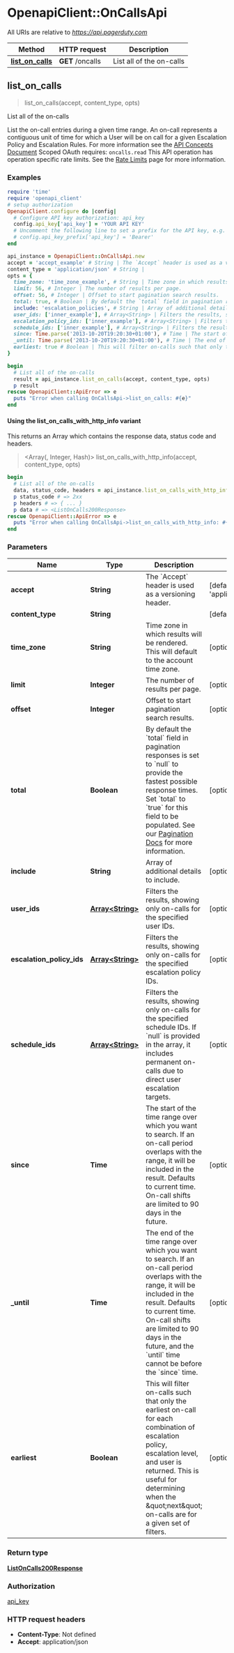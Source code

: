 # OpenapiClient::OnCallsApi

All URIs are relative to *https://api.pagerduty.com*

| Method | HTTP request | Description |
| ------ | ------------ | ----------- |
| [**list_on_calls**](OnCallsApi.md#list_on_calls) | **GET** /oncalls | List all of the on-calls |


## list_on_calls

> <ListOnCalls200Response> list_on_calls(accept, content_type, opts)

List all of the on-calls

List the on-call entries during a given time range.  An on-call represents a contiguous unit of time for which a User will be on call for a given Escalation Policy and Escalation Rules.  For more information see the [API Concepts Document](../../api-reference/ZG9jOjI3NDc5Nzc-api-concepts#on-calls)  Scoped OAuth requires: `oncalls.read`  This API operation has operation specific rate limits. See the [Rate Limits](https://developer.pagerduty.com/docs/72d3b724589e3-rest-api-rate-limits) page for more information. 

### Examples

```ruby
require 'time'
require 'openapi_client'
# setup authorization
OpenapiClient.configure do |config|
  # Configure API key authorization: api_key
  config.api_key['api_key'] = 'YOUR API KEY'
  # Uncomment the following line to set a prefix for the API key, e.g. 'Bearer' (defaults to nil)
  # config.api_key_prefix['api_key'] = 'Bearer'
end

api_instance = OpenapiClient::OnCallsApi.new
accept = 'accept_example' # String | The `Accept` header is used as a versioning header.
content_type = 'application/json' # String | 
opts = {
  time_zone: 'time_zone_example', # String | Time zone in which results will be rendered. This will default to the account time zone.
  limit: 56, # Integer | The number of results per page.
  offset: 56, # Integer | Offset to start pagination search results.
  total: true, # Boolean | By default the `total` field in pagination responses is set to `null` to provide the fastest possible response times. Set `total` to `true` for this field to be populated.  See our [Pagination Docs](https://developer.pagerduty.com/docs/rest-api-v2/pagination/) for more information. 
  include: 'escalation_policies', # String | Array of additional details to include.
  user_ids: ['inner_example'], # Array<String> | Filters the results, showing only on-calls for the specified user IDs.
  escalation_policy_ids: ['inner_example'], # Array<String> | Filters the results, showing only on-calls for the specified escalation policy IDs.
  schedule_ids: ['inner_example'], # Array<String> | Filters the results, showing only on-calls for the specified schedule IDs. If `null` is provided in the array, it includes permanent on-calls due to direct user escalation targets.
  since: Time.parse('2013-10-20T19:20:30+01:00'), # Time | The start of the time range over which you want to search. If an on-call period overlaps with the range, it will be included in the result. Defaults to current time. On-call shifts are limited to 90 days in the future.
  _until: Time.parse('2013-10-20T19:20:30+01:00'), # Time | The end of the time range over which you want to search. If an on-call period overlaps with the range, it will be included in the result. Defaults to current time. On-call shifts are limited to 90 days in the future, and the `until` time cannot be before the `since` time.
  earliest: true # Boolean | This will filter on-calls such that only the earliest on-call for each combination of escalation policy, escalation level, and user is returned. This is useful for determining when the \"next\" on-calls are for a given set of filters.
}

begin
  # List all of the on-calls
  result = api_instance.list_on_calls(accept, content_type, opts)
  p result
rescue OpenapiClient::ApiError => e
  puts "Error when calling OnCallsApi->list_on_calls: #{e}"
end
```

#### Using the list_on_calls_with_http_info variant

This returns an Array which contains the response data, status code and headers.

> <Array(<ListOnCalls200Response>, Integer, Hash)> list_on_calls_with_http_info(accept, content_type, opts)

```ruby
begin
  # List all of the on-calls
  data, status_code, headers = api_instance.list_on_calls_with_http_info(accept, content_type, opts)
  p status_code # => 2xx
  p headers # => { ... }
  p data # => <ListOnCalls200Response>
rescue OpenapiClient::ApiError => e
  puts "Error when calling OnCallsApi->list_on_calls_with_http_info: #{e}"
end
```

### Parameters

| Name | Type | Description | Notes |
| ---- | ---- | ----------- | ----- |
| **accept** | **String** | The &#x60;Accept&#x60; header is used as a versioning header. | [default to &#39;application/vnd.pagerduty+json;version&#x3D;2&#39;] |
| **content_type** | **String** |  | [default to &#39;application/json&#39;] |
| **time_zone** | **String** | Time zone in which results will be rendered. This will default to the account time zone. | [optional] |
| **limit** | **Integer** | The number of results per page. | [optional] |
| **offset** | **Integer** | Offset to start pagination search results. | [optional] |
| **total** | **Boolean** | By default the &#x60;total&#x60; field in pagination responses is set to &#x60;null&#x60; to provide the fastest possible response times. Set &#x60;total&#x60; to &#x60;true&#x60; for this field to be populated.  See our [Pagination Docs](https://developer.pagerduty.com/docs/rest-api-v2/pagination/) for more information.  | [optional][default to false] |
| **include** | **String** | Array of additional details to include. | [optional] |
| **user_ids** | [**Array&lt;String&gt;**](String.md) | Filters the results, showing only on-calls for the specified user IDs. | [optional] |
| **escalation_policy_ids** | [**Array&lt;String&gt;**](String.md) | Filters the results, showing only on-calls for the specified escalation policy IDs. | [optional] |
| **schedule_ids** | [**Array&lt;String&gt;**](String.md) | Filters the results, showing only on-calls for the specified schedule IDs. If &#x60;null&#x60; is provided in the array, it includes permanent on-calls due to direct user escalation targets. | [optional] |
| **since** | **Time** | The start of the time range over which you want to search. If an on-call period overlaps with the range, it will be included in the result. Defaults to current time. On-call shifts are limited to 90 days in the future. | [optional] |
| **_until** | **Time** | The end of the time range over which you want to search. If an on-call period overlaps with the range, it will be included in the result. Defaults to current time. On-call shifts are limited to 90 days in the future, and the &#x60;until&#x60; time cannot be before the &#x60;since&#x60; time. | [optional] |
| **earliest** | **Boolean** | This will filter on-calls such that only the earliest on-call for each combination of escalation policy, escalation level, and user is returned. This is useful for determining when the \&quot;next\&quot; on-calls are for a given set of filters. | [optional] |

### Return type

[**ListOnCalls200Response**](ListOnCalls200Response.md)

### Authorization

[api_key](../README.md#api_key)

### HTTP request headers

- **Content-Type**: Not defined
- **Accept**: application/json

